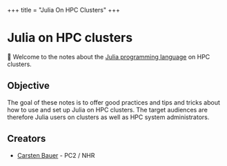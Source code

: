 +++
title = "Julia On HPC Clusters"
+++

# Julia on HPC clusters

👋 Welcome to the notes about the [Julia programming language](http://www.julialang.org/) on HPC clusters.

## Objective
The goal of these notes is to offer good practices and tips and tricks about how to use and set up Julia on HPC clusters. The target audiences are therefore Julia users on clusters as well as HPC system administrators.

## Creators
- [Carsten Bauer](https://carstenbauer.eu/) - PC2 / NHR
